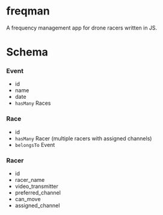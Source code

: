 # freqman
A frequency management app for drone racers written in JS.

# Schema

### Event
 - id
 - name
 - date
 - `hasMany` Races

### Race
 - id
 - `hasMany` Racer (multiple racers with assigned channels)
 - `belongsTo` Event
 
### Racer
 - id
 - racer_name
 - video_transmitter
 - preferred_channel
 - can_move
 - assigned_channel



